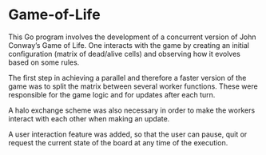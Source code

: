 # Game-of-Life

This Go program involves the development of a concurrent version of John Conway’s Game of Life. One interacts with the game by creating an initial configuration (matrix of dead/alive cells) and observing how it evolves based on some rules. 

The first step in achieving a parallel and therefore a faster version of the game was to split the matrix between several worker functions. These were responsible for the game logic and for updates after each turn. 

A halo exchange scheme was also necessary in order to make the workers interact with each other when making an update. 

A user interaction feature was added, so that the user can pause, quit or request the current state of the board at any time of the execution. 
